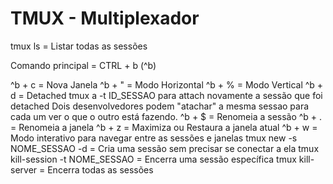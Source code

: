 # TMUX - Multiplexador

tmux ls = Listar todas as sessões 

Comando principal = CTRL + b (^b)

^b + c = Nova Janela
^b + " = Modo Horizontal
^b + % = Modo Vertical
^b + d = Detached
tmux a -t ID_SESSAO para attach novamente a sessão que foi detached
Dois desenvolvedores podem "atachar" a mesma sessao para cada um ver o que o outro está fazendo.
^b + $ = Renomeia a sessão
^b + . = Renomeia a janela
^b + z = Maximiza ou Restaura a janela atual
^b + w = Modo interativo para navegar entre as sessões e janelas
tmux new -s NOME_SESSAO -d = Cria uma sessão sem precisar se conectar a ela
tmux kill-session -t NOME_SESSAO = Encerra uma sessão específica
tmux kill-server = Encerra todas as sessões 


